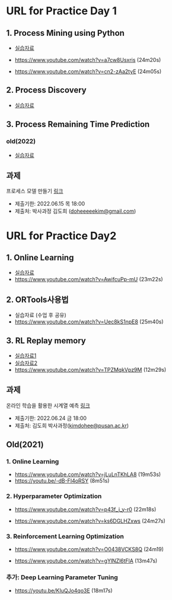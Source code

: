 # URL for Practice Day 1

## 1. Process Mining using Python
- [실습자료](https://github.com/hrbae/LG_AI_training/blob/main/M1_Proces_Innovationby_ML/Practice_1_1_Process_mining_with_Python.ipynb)

- https://www.youtube.com/watch?v=a7cw8Usxris
(24m20s)

- https://www.youtube.com/watch?v=cn2-zAa2tyE
(24m05s)

## 2. Process Discovery
- [실습자료](https://github.com/hrbae/LG_AI_training/blob/main/M1_Proces_Innovationby_ML/Practice_1_2_Process_Discovery.ipynb)

## 3. Process Remaining Time Prediction


### old(2022)
- [실습자료](https://github.com/hrbae/LG_AI_training/tree/main/old/2022/M1_Proces_Innovationby_ML/Practice)

## 과제
프로세스 모델 만들기 [링크](https://github.com/hrbae/LG_AI_training/blob/main/M1_Proces_Innovationby_ML/%EA%B3%BC%EC%A0%9CDay1.md)
- 제출기한: 2022.06.15 목 18:00
- 제출처: 박사과정 김도희 (doheeeeekim@gmail.com)


# URL for Practice Day2

## 1. Online Learning
- [실습자료](https://github.com/hrbae/LG_AI_training/tree/main/M2_System%20Optimization%20by%20ML/Online%20Learning%20Practice)
- https://www.youtube.com/watch?v=AwifcuPp-mU
(23m22s)

## 2. ORTools사용법
- 실습자료 (수업 후 공유)
- https://www.youtube.com/watch?v=Uec8kS1npE8
(25m40s)

## 3. RL Replay memory
- [실습자료1](https://github.com/hrbae/LG_AI_training/blob/main/M2_System%20Optimization%20by%20ML/Practice/Manufacturing%20Simulation2.py)
- [실습자료2](https://colab.research.google.com/drive/1BkBiSBVN7BD2SuIzNSg80iI9pssgiMSD?usp=sharing)
- https://www.youtube.com/watch?v=TPZMqkVpz9M
(12m29s)

## 과제
온라인 학습을 활용한 시계열 예측 [링크](https://github.com/hrbae/LG_AI_training/blob/main/M2_System%20Optimization%20by%20ML/Online%20Learning%20Practice/%EA%B3%BC%EC%A0%9CDay2.md)
- 제출기한: 2022.06.24 금 18:00
- 제출처: 김도희 박사과정(kimdohee@pusan.ac.kr)

## Old(2021)

### 1. Online Learning
- https://www.youtube.com/watch?v=jLuLnTKhLA8
(19m53s)
- https://youtu.be/-dB-FI4oRSY
(8m51s)

### 2. Hyperparameter Optimization
- https://www.youtube.com/watch?v=p43f_j_y-r0
(22m18s)

- https://www.youtube.com/watch?v=ks6DGLHZxws
(24m27s)

### 3. Reinforcement Learning Optimization
- https://www.youtube.com/watch?v=O0438VCKS8Q
(24m19)

- https://www.youtube.com/watch?v=gYlNZl6tFlA
(13m47s)

### 추가: Deep Learning Parameter Tuning
- https://youtu.be/KIuQJo4qo3E
(18m17s)
